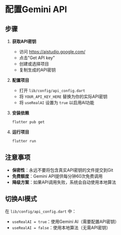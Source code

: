 # 配置Gemini API

## 步骤

1. **获取API密钥**
   - 访问 https://aistudio.google.com/
   - 点击"Get API key"
   - 创建或选择项目
   - 复制生成的API密钥

2. **配置项目**
   - 打开 `lib/config/api_config.dart`
   - 将 `YOUR_API_KEY_HERE` 替换为你的实际API密钥
   - 将 `useRealAI` 设置为 `true` 以启用AI功能

3. **安装依赖**
   ```bash
   flutter pub get
   ```

4. **运行项目**
   ```bash
   flutter run
   ```

## 注意事项

- **保密性**：永远不要将包含真实API密钥的文件提交到Git
- **免费额度**：Gemini API提供每分钟60次免费调用
- **降级方案**：如果API调用失败，系统会自动使用本地算法

## 切换AI模式

在 `lib/config/api_config.dart` 中：
- `useRealAI = true`：使用Gemini AI（需要配置API密钥）
- `useRealAI = false`：使用本地算法（无需API密钥）